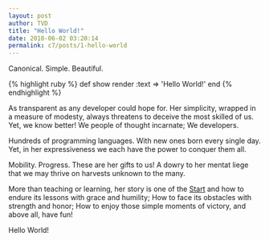 ```yaml
---
layout: post
author: TVD
title: "Hello World!"
date: 2010-06-02 03:20:14
permalink: c7/posts/1-hello-world
---
```


Canonical. Simple. Beautiful.

{% highlight ruby %}
    def show
      render :text => 'Hello World!'
    end
{% endhighlight %}

As transparent as any developer could hope for. Her simplicity, wrapped in a measure of modesty, always threatens to deceive the most skilled of us. Yet, we know better! We people of thought incarnate; We developers.

Hundreds of programming languages. With new ones born every single day. Yet, in her expressiveness we each have the power to conquer them all. 

Mobility. Progress. These are her gifts to us! A dowry to her mentat liege that we may thrive on harvests unknown to the many.

More than teaching or learning, her story is one of the [Start][1] and how to endure its lessons with grace and humility; How to face its obstacles with strength and honor; How to enjoy those simple moments of victory, and above all, have fun!

Hello World!

  [1]: http://37signals.com/rework/
